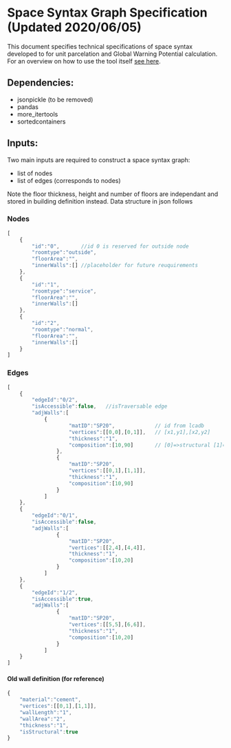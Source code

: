# Space Syntax Graph Specification (Updated 2020/06/05)
This document specifies technical specifications of space syntax developed to for unit parcelation and Global Warning Potential calculation. For an overview on how to use the tool itself [see here](../README.md).

## Dependencies:
- jsonpickle (to be removed)
- pandas
- more_itertools
- sortedcontainers

## Inputs:
Two main inputs are required to construct a space syntax graph:
- list of nodes
- list of edges (corresponds to nodes)

Note the floor thickness, height and number of floors are independant and stored in building definition instead.
Data structure in json follows
### Nodes
```js
[
	{
		"id":"0",		//id 0 is reserved for outside node
		"roomtype":"outside",
		"floorArea":"",
		"innerWalls":[]	//placeholder for future reuquirements
	},
	{
		"id":"1",
		"roomtype":"service",
		"floorArea":"",
		"innerWalls":[]
	},
	{
		"id":"2",
		"roomtype":"normal",
		"floorArea":"",
		"innerWalls":[]
	}
]
```
### Edges
```js
[
	{
		"edgeId":"0/2",
		"isAccessible":false,   //isTraversable edge
		"adjWalls":[    
			{
					"matID":"SP20",				// id from lcadb
					"vertices":[[0,0],[0,1]],   // [x1,y1],[x2,y2]
					"thickness":"1",
					"composition":[10,90]		// [0]=>structural [1]=>infill
				},
				{
					"matID":"SP20",
					"vertices":[[0,1],[1,1]],
					"thickness":"1",
					"composition":[10,90]
				}
			]
	},	
	{
		"edgeId":"0/1",
		"isAccessible":false,
		"adjWalls":[
				{
					"matID":"SP20",
					"vertices":[[2,4],[4,4]],
					"thickness":"1",
					"composition":[10,20]
				}
			]
	},
	{
		"edgeId":"1/2",
		"isAccessible":true,
		"adjWalls":[
				{
					"matID":"SP20",
					"vertices":[[5,5],[6,6]],
					"thickness":"1",
					"composition":[10,20]
				}
			]
	}
]
```
#### Old wall definition (for reference)
```js
{
	"material":"cement",
	"vertices":[[0,1],[1,1]],
	"wallLength":"1",
	"wallArea":"2",
	"thickness":"1",
	"isStructural":true
}
```
